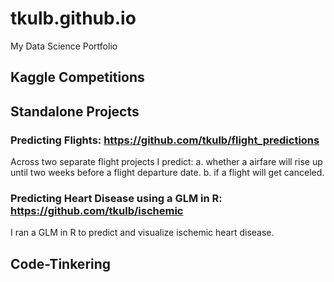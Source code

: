 # tkulb.github.io
My Data Science Portfolio


## Kaggle Competitions

## Standalone Projects
### Predicting Flights: https://github.com/tkulb/flight_predictions
Across two separate flight projects I predict:
a. whether a airfare will rise up until two weeks before a flight departure date.
b. if a flight will get canceled.



### Predicting Heart Disease using a GLM in R: https://github.com/tkulb/ischemic
I ran a GLM in R to predict and visualize ischemic heart disease.

## Code-Tinkering

##
